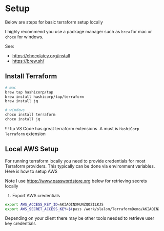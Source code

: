 # Setup

Below are steps for basic terraform setup locally

I highly recommend you use a package manager such as `brew` for mac or `choco` for windows.

See:

- <https://chocolatey.org/install>
- <https://brew.sh/>

## Install Terraform

```bash
# mac
brew tap hashicorp/tap
brew install hashicorp/tap/terraform
brew install jq
```

``` bash
# windows
choco install terraform
choco install jq
```

!!! tip
    VS Code has great terraform extensions. A must is `HashiCorp Terraform` extension

## Local AWS Setup

For running terraform locally you need to provide credentials for most Terraform providers. This typically can be done via environment variables. Here is how to setup AWS

Note I use <https://www.passwordstore.org> below for retrieving secrets locally

1. Export AWS credentials

```bash
export AWS_ACCESS_KEY_ID=AKIAQINXMUNZQOZILKJS
export AWS_SECRET_ACCESS_KEY=$(pass /work/slalom/TerraformDemo/AKIAQINXMUNZQOZILKJS)
```

Depending on your client there may be other tools needed to retrieve user key credentials
